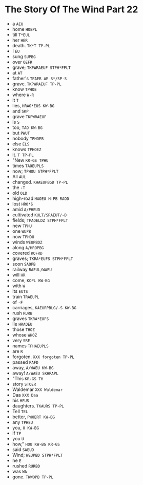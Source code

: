 # The Story Of The Wind Part 22

* a `AEU`
* home `HOEPL`
* till `T*EUL`
* her `HER`
* death. `TK*T TP-PL`
* I `EU`
* sung `SUPBG`
* over `OEFR`
* grave; `TKPWRAEUF STPH*FPLT`
* at `AT`
* father's `TPAER AE S*/SP-S`
* grave. `TKPWRAEUF TP-PL`
* know `TPHOE`
* where `W-R`
* it `T`
* lies, `HRAO*EUS KW-BG`
* and `SKP`
* grave `TKPWRAEUF`
* is `S`
* too, `TAO KW-BG`
* but `PWUT`
* nobody `TPHOEB`
* else `ELS`
* knows `TPHOEZ`
* it. `T TP-PL`
* "New `KR-GS TPHU`
* times `TAOEUPLS`
* now; `TPHOU STPH*FPLT`
* All `AUL`
* changed. `KHAEUPBGD TP-PL`
* the `-T`
* old `OLD`
* high-road `HAOEU H-PB RAOD`
* lost `HRO*S`
* amid `A/PHEUD`
* cultivated `KULT/SRAEUT/-D`
* fields; `TPAOELDZ STPH*FPLT`
* new `TPHU`
* one `WUPB`
* now `TPHOU`
* winds `WEUPBDZ`
* along `A/HROPBG`
* covered `KOFRD`
* graves; `TKRA*EUFS STPH*FPLT`
* soon `SAOPB`
* railway `RAEUL/WAEU`
* will `HR`
* come, `KOPL KW-BG`
* with `W`
* its `EUTS`
* train `TRAEUPL`
* of `-F`
* carriages, `KAEURPBLG/-S KW-BG`
* rush `RURB`
* graves `TKRA*EUFS`
* lie `HRAOEU`
* those `THOZ`
* whose `WHOZ`
* very `SRE`
* names `TPHAEUPLS`
* are `R`
* forgoten. `XXX forgoten TP-PL`
* passed `PAFD`
* away, `A/WAEU KW-BG`
* away! `A/WAEU SKHRAPL`
* "This `KR-GS TH`
* story `STOER`
* Waldemar `XXX Waldemar`
* Daa `XXX Daa`
* his `HEUS`
* daughters. `TKAURS TP-PL`
* Tell `TEL`
* better, `PWOERT KW-BG`
* any `TPHEU`
* you, `U KW-BG`
* if `TP`
* you `U`
* how," `HOU KW-BG KR-GS`
* said `SAEUD`
* Wind; `WEUPBD STPH*FPLT`
* he `E`
* rushed `RURBD`
* was `WA`
* gone. `TKWOPB TP-PL`

